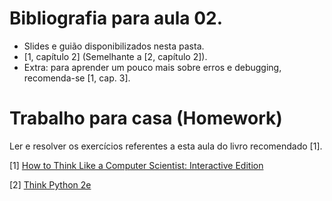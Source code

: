 # Bibliografia para aula 02.

* Slides e guião disponibilizados nesta pasta.
* [1, capítulo 2]
(Semelhante a [2, capítulo 2]).
* Extra: para aprender um pouco mais sobre erros e debugging,
recomenda-se [1, cap. 3].

# Trabalho para casa (Homework)

Ler e resolver os exercícios referentes a esta aula do livro recomendado [1].

[1] [How to Think Like a Computer Scientist: Interactive Edition](https://runestone.academy/runestone/static/thinkcspy/index.html)

[2] [Think Python 2e](http://greenteapress.com/wp/think-python-2e/)

